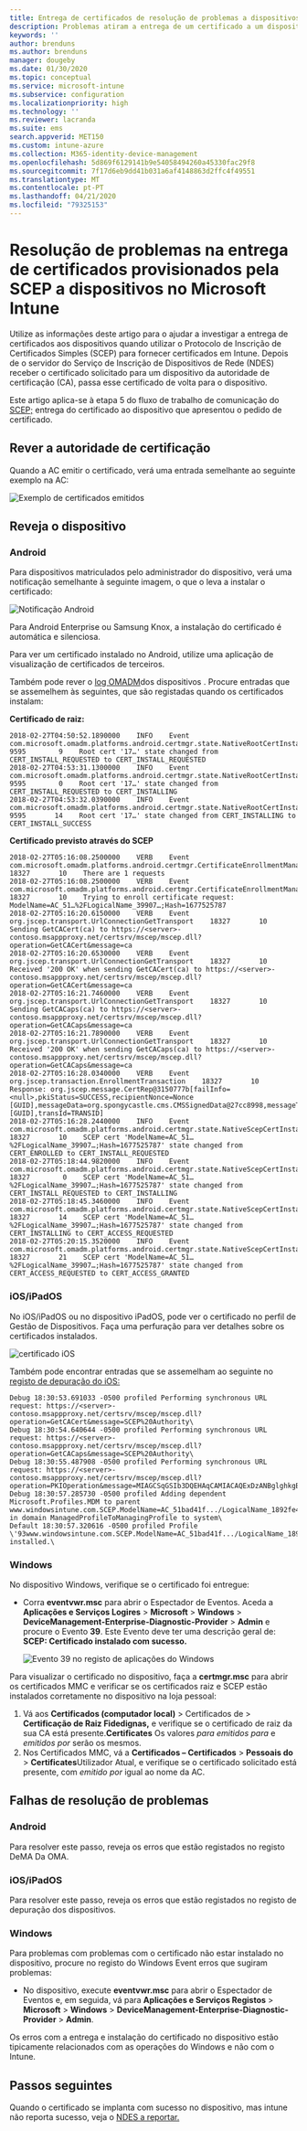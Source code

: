 ```yaml
---
title: Entrega de certificados de resolução de problemas a dispositivos quando utiliza SCEP com microsoft Intune / Microsoft Docs
description: Problemas atiram a entrega de um certificado a um dispositivo da AC ao utilizar perfis de certificadoS SCEP com Intune para implementar certificados.
keywords: ''
author: brenduns
ms.author: brenduns
manager: dougeby
ms.date: 01/30/2020
ms.topic: conceptual
ms.service: microsoft-intune
ms.subservice: configuration
ms.localizationpriority: high
ms.technology: ''
ms.reviewer: lacranda
ms.suite: ems
search.appverid: MET150
ms.custom: intune-azure
ms.collection: M365-identity-device-management
ms.openlocfilehash: 5d869f6129141b9e54058494260a45330fac29f8
ms.sourcegitcommit: 7f17d6eb9dd41b031a6af4148863d2ffc4f49551
ms.translationtype: MT
ms.contentlocale: pt-PT
ms.lasthandoff: 04/21/2020
ms.locfileid: "79325153"
---
```

# <a name="troubleshoot-the-delivery-of-certificates-provisioned-by-scep-to-devices-in-microsoft-intune"></a>Resolução de problemas na entrega de certificados provisionados pela SCEP a dispositivos no Microsoft Intune

Utilize as informações deste artigo para o ajudar a investigar a entrega de certificados aos dispositivos quando utilizar o Protocolo de Inscrição de Certificados Simples (SCEP) para fornecer certificados em Intune. Depois de o servidor do Serviço de Inscrição de Dispositivos de Rede (NDES) receber o certificado solicitado para um dispositivo da autoridade de certificação (CA), passa esse certificado de volta para o dispositivo.

Este artigo aplica-se à etapa 5 do fluxo de trabalho de comunicação do [SCEP;](troubleshoot-scep-certificate-profiles.md) entrega do certificado ao dispositivo que apresentou o pedido de certificado.

## <a name="review-the-certification-authority"></a>Rever a autoridade de certificação

Quando a AC emitir o certificado, verá uma entrada semelhante ao seguinte exemplo na AC:

![Exemplo de certificados emitidos](../protect/media/troubleshoot-scep-certificate-delivery/certificate-authority.png)

## <a name="review-the-device"></a>Reveja o dispositivo

### <a name="android"></a>Android

Para dispositivos matriculados pelo administrador do dispositivo, verá uma notificação semelhante à seguinte imagem, o que o leva a instalar o certificado:

![Notificação Android](../protect/media/troubleshoot-scep-certificate-delivery/android-notification.png)

Para Android Enterprise ou Samsung Knox, a instalação do certificado é automática e silenciosa.

Para ver um certificado instalado no Android, utilize uma aplicação de visualização de certificados de terceiros.

Também pode rever o [log OMADM](troubleshoot-scep-certificate-profiles.md#logs-for-android-devices)dos dispositivos . Procure entradas que se assemelhem às seguintes, que são registadas quando os certificados instalam:

**Certificado de raiz:**

```
2018-02-27T04:50:52.1890000    INFO    Event     com.microsoft.omadm.platforms.android.certmgr.state.NativeRootCertInstallStateMachine     9595        9    Root cert '17…' state changed from CERT_INSTALL_REQUESTED to CERT_INSTALL_REQUESTED
2018-02-27T04:53:31.1300000    INFO    Event     com.microsoft.omadm.platforms.android.certmgr.state.NativeRootCertInstallStateMachine     9595        0    Root cert '17…' state changed from CERT_INSTALL_REQUESTED to CERT_INSTALLING
2018-02-27T04:53:32.0390000    INFO    Event     com.microsoft.omadm.platforms.android.certmgr.state.NativeRootCertInstallStateMachine     9595       14    Root cert '17…' state changed from CERT_INSTALLING to CERT_INSTALL_SUCCESS
```

**Certificado previsto através do SCEP**

```
2018-02-27T05:16:08.2500000    VERB    Event     com.microsoft.omadm.platforms.android.certmgr.CertificateEnrollmentManager    18327       10    There are 1 requests
2018-02-27T05:16:08.2500000    VERB    Event     com.microsoft.omadm.platforms.android.certmgr.CertificateEnrollmentManager    18327       10    Trying to enroll certificate request: ModelName=AC_51…%2FLogicalName_39907…;Hash=1677525787
2018-02-27T05:16:20.6150000    VERB    Event     org.jscep.transport.UrlConnectionGetTransport    18327       10    Sending GetCACert(ca) to https://<server>-contoso.msappproxy.net/certsrv/mscep/mscep.dll?operation=GetCACert&message=ca
2018-02-27T05:16:20.6530000    VERB    Event     org.jscep.transport.UrlConnectionGetTransport    18327       10    Received '200 OK' when sending GetCACert(ca) to https://<server>-contoso.msappproxy.net/certsrv/mscep/mscep.dll?operation=GetCACert&message=ca
2018-02-27T05:16:21.7460000    VERB    Event     org.jscep.transport.UrlConnectionGetTransport    18327       10    Sending GetCACaps(ca) to https://<server>-contoso.msappproxy.net/certsrv/mscep/mscep.dll?operation=GetCACaps&message=ca
2018-02-27T05:16:21.7890000    VERB    Event     org.jscep.transport.UrlConnectionGetTransport    18327       10    Received '200 OK' when sending GetCACaps(ca) to https://<server>-contoso.msappproxy.net/certsrv/mscep/mscep.dll?operation=GetCACaps&message=ca
2018-02-27T05:16:28.0340000    VERB    Event     org.jscep.transaction.EnrollmentTransaction    18327       10    Response: org.jscep.message.CertRep@3150777b[failInfo=<null>,pkiStatus=SUCCESS,recipientNonce=Nonce [GUID],messageData=org.spongycastle.cms.CMSSignedData@27cc8998,messageType=CERT_REP,senderNonce=Nonce [GUID],transId=TRANSID]
2018-02-27T05:16:28.2440000    INFO    Event     com.microsoft.omadm.platforms.android.certmgr.state.NativeScepCertInstallStateMachine    18327       10    SCEP cert 'ModelName=AC_51…%2FLogicalName_39907…;Hash=1677525787' state changed from CERT_ENROLLED to CERT_INSTALL_REQUESTED
2018-02-27T05:18:44.9820000    INFO    Event     com.microsoft.omadm.platforms.android.certmgr.state.NativeScepCertInstallStateMachine    18327        0    SCEP cert 'ModelName=AC_51…%2FLogicalName_39907…;Hash=1677525787' state changed from CERT_INSTALL_REQUESTED to CERT_INSTALLING
2018-02-27T05:18:45.3460000    INFO    Event     com.microsoft.omadm.platforms.android.certmgr.state.NativeScepCertInstallStateMachine    18327       14    SCEP cert 'ModelName=AC_51…%2FLogicalName_39907…;Hash=1677525787' state changed from CERT_INSTALLING to CERT_ACCESS_REQUESTED
2018-02-27T05:20:15.3520000    INFO    Event     com.microsoft.omadm.platforms.android.certmgr.state.NativeScepCertInstallStateMachine    18327       21    SCEP cert 'ModelName=AC_51…%2FLogicalName_39907…;Hash=1677525787' state changed from CERT_ACCESS_REQUESTED to CERT_ACCESS_GRANTED
```

### <a name="iosipados"></a>iOS/iPadOS

No iOS/iPadOS ou no dispositivo iPadOS, pode ver o certificado no perfil de Gestão de Dispositivos. Faça uma perfuração para ver detalhes sobre os certificados instalados.

![certificado iOS](../protect/media/troubleshoot-scep-certificate-delivery/ios-certificate.png)

Também pode encontrar entradas que se assemelham ao seguinte no [registo de depuração do iOS:](troubleshoot-scep-certificate-profiles.md#logs-for-ios-and-ipados-devices)

```
Debug 18:30:53.691033 -0500 profiled Performing synchronous URL request: https://<server>-contoso.msappproxy.net/certsrv/mscep/mscep.dll?operation=GetCACert&message=SCEP%20Authority\  
Debug 18:30:54.640644 -0500 profiled Performing synchronous URL request: https://<server>-contoso.msappproxy.net/certsrv/mscep/mscep.dll?operation=GetCACaps&message=SCEP%20Authority\ 
Debug 18:30:55.487908 -0500 profiled Performing synchronous URL request: https://<server>-contoso.msappproxy.net/certsrv/mscep/mscep.dll?operation=PKIOperation&message=MIAGCSqGSIb3DQEHAqCAMIACAQExDzANBglghkgBZQMEAgMFADCABgkqhkiG9w0BBwGggCSABIIZfzCABgkqhkiG9w0BBwOggDCAAgEAMYIBgjCCAX4CAQAwZjBPMRUwEwYKCZImiZPyLGQBGRYFbG9jYWwxHDAaBgoJkiaJk/IsZAEZFgxmb3VydGhjb2ZmZWUxGDAWBgNVBAMTD0ZvdXJ0aENvZmZlZSBDQQITaAAAAAmaneVjEPlcTwAAAAAACTANBgkqhkiG9w0BAQEFAASCAQCqfsOYpuBToerQLkw/tl4tH9E+97TBTjGQN9NCjSgb78fF6edY0pNDU+PH4RB356wv3rfZi5IiNrVu5Od4k6uK4w0582ZM2n8NJFRY7KWSNHsmTIWlo/Vcr4laAtq5rw+CygaYcefptcaamkjdLj07e/Uk4KsetGo7ztPVjSEFwfRIfKv474dLDmPqp0ZwEWRQG 
Debug 18:30:57.285730 -0500 profiled Adding dependent Microsoft.Profiles.MDM to parent www.windowsintune.com.SCEP.ModelName=AC_51bad41f.../LogicalName_1892fe4c...;Hash=-912418295 in domain ManagedProfileToManagingProfile to system\ 
Default 18:30:57.320616 -0500 profiled Profile \'93www.windowsintune.com.SCEP.ModelName=AC_51bad41f.../LogicalName_1892fe4c...;Hash=-912418295\'94 installed.\ 
```

### <a name="windows"></a>Windows

No dispositivo Windows, verifique se o certificado foi entregue:

- Corra **eventvwr.msc** para abrir o Espectador de Eventos. Aceda a **Aplicações e Serviços Logires** > **Microsoft** > **Windows** > **DeviceManagement-Enterprise-Diagnostic-Provider** > **Admin** e procure o Evento **39**. Este Evento deve ter uma descrição geral de: **SCEP: Certificado instalado com sucesso.**

   ![Evento 39 no registo de aplicações do Windows](../protect/media/troubleshoot-scep-certificate-delivery/device-app-log.png)

Para visualizar o certificado no dispositivo, faça a **certmgr.msc** para abrir os certificados MMC e verificar se os certificados raiz e SCEP estão instalados corretamente no dispositivo na loja pessoal:

   1. Vá aos **Certificados (computador local)** > Certificados de > **Certificação de Raiz Fidedignas,** e verifique se o certificado de raiz da sua CA está presente.**Certificates** Os valores *para emitidos para* e *emitidos por* serão os mesmos.
   2. Nos Certificados MMC, vá a **Certificados – Certificados** > **Pessoais do** > **Certificates**Utilizador Atual, e verifique se o certificado solicitado está presente, com *emitido por* igual ao nome da AC.

## <a name="troubleshoot-failures"></a>Falhas de resolução de problemas

### <a name="android"></a>Android

Para resolver este passo, reveja os erros que estão registados no registo DeMA Da OMA.

### <a name="iosipados"></a>iOS/iPadOS

Para resolver este passo, reveja os erros que estão registados no registo de depuração dos dispositivos.

### <a name="windows"></a>Windows

Para problemas com problemas com o certificado não estar instalado no dispositivo, procure no registo do Windows Event erros que sugiram problemas:

- No dispositivo, execute **eventvwr.msc** para abrir o Espectador de Eventos e, em seguida, vá para **Aplicações e Serviços Registos** > **Microsoft** > **Windows** > **DeviceManagement-Enterprise-Diagnostic-Provider** > **Admin**.

Os erros com a entrega e instalação do certificado no dispositivo estão tipicamente relacionados com as operações do Windows e não com o Intune.

## <a name="next-steps"></a>Passos seguintes

Quando o certificado se implanta com sucesso no dispositivo, mas intune não reporta sucesso, veja o [NDES a reportar.](troubleshoot-scep-certificate-reporting.md)
